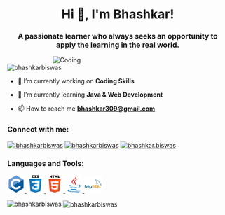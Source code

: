 <h1 align="center">Hi 👋, I'm Bhashkar!</h1>
<h3 align="center">A passionate learner who always seeks an opportunity to apply the learning in the real world.</h3>
<img align="right" alt="Coding" width="400" src="https://cdn.dribbble.com/users/1162077/screenshots/3848914/programmer.gif">

<p align="left"> <img src="https://komarev.com/ghpvc/?username=bhashkarbiswas&label=Profile%20views&color=0e75b6&style=flat" alt="bhashkarbiswas" /> </p>

- 🔭 I’m currently working on **Coding Skills**

- 🌱 I’m currently learning **Java & Web Development**

- 📫 How to reach me **bhashkar309@gmail.com**

<h3 align="left">Connect with me:</h3>
<p align="left">
<a href="https://twitter.com/ibhashkarbiswas" target="blank"><img align="center" src="https://raw.githubusercontent.com/rahuldkjain/github-profile-readme-generator/master/src/images/icons/Social/twitter.svg" alt="ibhashkarbiswas" height="30" width="40" /></a>
<a href="https://linkedin.com/in/bhashkarbiswas" target="blank"><img align="center" src="https://raw.githubusercontent.com/rahuldkjain/github-profile-readme-generator/master/src/images/icons/Social/linked-in-alt.svg" alt="bhashkarbiswas" height="30" width="40" /></a>
<a href="https://instagram.com/bhashkar.biswas" target="blank"><img align="center" src="https://raw.githubusercontent.com/rahuldkjain/github-profile-readme-generator/master/src/images/icons/Social/instagram.svg" alt="bhashkar.biswas" height="30" width="40" /></a>
</p>

<h3 align="left">Languages and Tools:</h3>
<p align="left"> <a href="https://www.cprogramming.com/" target="_blank" rel="noreferrer"> <img src="https://raw.githubusercontent.com/devicons/devicon/master/icons/c/c-original.svg" alt="c" width="40" height="40"/> </a> <a href="https://www.w3schools.com/css/" target="_blank" rel="noreferrer"> <img src="https://raw.githubusercontent.com/devicons/devicon/master/icons/css3/css3-original-wordmark.svg" alt="css3" width="40" height="40"/> </a> <a href="https://www.w3.org/html/" target="_blank" rel="noreferrer"> <img src="https://raw.githubusercontent.com/devicons/devicon/master/icons/html5/html5-original-wordmark.svg" alt="html5" width="40" height="40"/> </a> <a href="https://www.java.com" target="_blank" rel="noreferrer"> <img src="https://raw.githubusercontent.com/devicons/devicon/master/icons/java/java-original.svg" alt="java" width="40" height="40"/> </a> <a href="https://www.mysql.com/" target="_blank" rel="noreferrer"> <img src="https://raw.githubusercontent.com/devicons/devicon/master/icons/mysql/mysql-original-wordmark.svg" alt="mysql" width="40" height="40"/> </a> </p>

<p><img align="left" src="https://github-readme-stats.vercel.app/api/top-langs?username=bhashkarbiswas&show_icons=true&locale=en&layout=compact" alt="bhashkarbiswas" /></p>

<p>&nbsp;<img align="center" src="https://github-readme-stats.vercel.app/api?username=bhashkarbiswas&show_icons=true&locale=en" alt="bhashkarbiswas" /></p>

